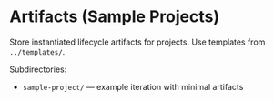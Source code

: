 # Artifacts (Sample Projects)

Store instantiated lifecycle artifacts for projects. Use templates from `../templates/`.

Subdirectories:

- `sample-project/` — example iteration with minimal artifacts

